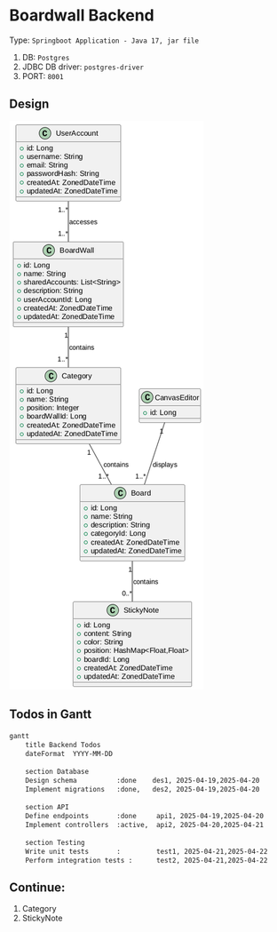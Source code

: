 # Boardwall Backend

Type: `Springboot Application - Java 17, jar file`

1. DB: `Postgres`
2. JDBC DB driver: `postgres-driver`
3. PORT: `8001`

## Design

![Backend Entities](../design/backend-entities.png)

## Todos in Gantt

```mermaid
gantt
    title Backend Todos
    dateFormat  YYYY-MM-DD

    section Database
    Design schema          :done    des1, 2025-04-19,2025-04-20
    Implement migrations   :done,   des2, 2025-04-19,2025-04-20

    section API
    Define endpoints       :done     api1, 2025-04-19,2025-04-20
    Implement controllers  :active,  api2, 2025-04-20,2025-04-21

    section Testing
    Write unit tests       :         test1, 2025-04-21,2025-04-22
    Perform integration tests :      test2, 2025-04-21,2025-04-22

```

## Continue:

1. Category
2. StickyNote